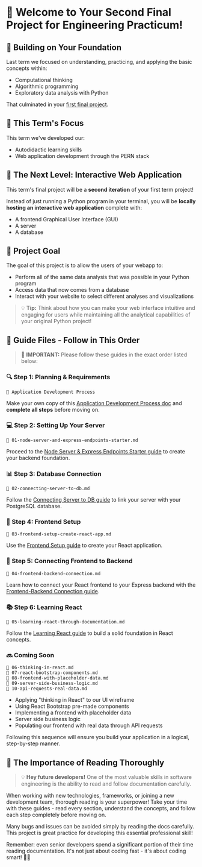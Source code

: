 # 🚀 Welcome to Your Second Final Project for Engineering Practicum!

## 📌 Building on Your Foundation

Last term we focused on understanding, practicing, and applying the basic concepts within:
- Computational thinking
- Algorithmic programming
- Exploratory data analysis with Python

That culminated in your [first final project](https://github.com/CoachAsim/engineering-practicum-term-01-final-project-guide/tree/main).

## 📌 This Term's Focus

This term we've developed our:
- Autodidactic learning skills
- Web application development through the PERN stack

## 📌 The Next Level: Interactive Web Application

This term's final project will be a **second iteration** of your first term project! 

Instead of just running a Python program in your terminal, you will be **locally hosting an interactive web application** complete with:
- A frontend Graphical User Interface (GUI)
- A server
- A database

## 🎯 Project Goal

The goal of this project is to allow the users of your webapp to:
- Perform all of the same data analysis that was possible in your Python program
- Access data that now comes from a database
- Interact with your website to select different analyses and visualizations

> 💡 **Tip:** Think about how you can make your web interface intuitive and engaging for users while maintaining all the analytical capabilities of your original Python project!

## 📌 Guide Files - Follow in This Order

> 🚨 **IMPORTANT:** Please follow these guides in the exact order listed below:

### 🔍 Step 1: Planning & Requirements
```
📄 Application Development Process
```
Make your own copy of this [Application Development Process doc](https://docs.google.com/document/d/1IbGfnUIK9k9XhPexmdK_cE6U8znBVWdbUg5chCSC_YY/edit?usp=sharing) and **complete all steps** before moving on.

### 💻 Step 2: Setting Up Your Server
```
📄 01-node-server-and-express-endpoints-starter.md
```
Proceed to the [Node Server & Express Endpoints Starter guide](01-node-server-and-express-endpoints-starter.md) to create your backend foundation.

### 📊 Step 3: Database Connection
```
📄 02-connecting-server-to-db.md
```
Follow the [Connecting Server to DB guide](02-connecting-server-to-db.md) to link your server with your PostgreSQL database.

### 🎨 Step 4: Frontend Setup
```
📄 03-frontend-setup-create-react-app.md
```
Use the [Frontend Setup guide](03-frontend-setup-create-react-app.md) to create your React application.

### 🔌 Step 5: Connecting Frontend to Backend
```
📄 04-frontend-backend-connection.md
```
Learn how to connect your React frontend to your Express backend with the [Frontend-Backend Connection guide](04-frontend-backend-connection.md).

### 📚 Step 6: Learning React
```
📄 05-learning-react-through-documentation.md
```
Follow the [Learning React guide](05-learning-react-through-documentation.md) to build a solid foundation in React concepts.

### 🔜 Coming Soon
```
📄 06-thinking-in-react.md
📄 07-react-bootstrap-components.md
📄 08-frontend-with-placeholder-data.md
📄 09-server-side-business-logic.md
📄 10-api-requests-real-data.md
```
- Applying "thinking in React" to our UI wireframe
- Using React Bootstrap pre-made components
- Implementing a frontend with placeholder data
- Server side business logic
- Populating our frontend with real data through API requests

Following this sequence will ensure you build your application in a logical, step-by-step manner.

## 📌 The Importance of Reading Thoroughly

> 💡 **Hey future developers!** One of the most valuable skills in software engineering is the ability to read and follow documentation carefully. 

When working with new technologies, frameworks, or joining a new development team, thorough reading is your superpower! Take your time with these guides - read every section, understand the concepts, and follow each step completely before moving on.

Many bugs and issues can be avoided simply by reading the docs carefully. This project is great practice for developing this essential professional skill! 

Remember: even senior developers spend a significant portion of their time reading documentation. It's not just about coding fast - it's about coding smart! 🧠✨

